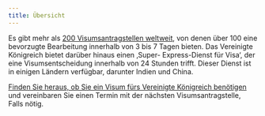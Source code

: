 ```yaml
---
title: Übersicht
---
```


Es gibt mehr als [200 Visumsantragstellen weltweit](https://www.gov.uk/find-a-visa-application-centre), von denen über 100 eine bevorzugte Bearbeitung innerhalb von 3 bis 7 Tagen bieten. Das Vereinigte Königreich bietet darüber hinaus einen ‚Super- Express-Dienst für Visa‘, der eine Visumsentscheidung innerhalb von 24 Stunden trifft. Dieser Dienst ist in einigen Ländern verfügbar, darunter Indien und China.
  
[Finden Sie heraus, ob Sie ein Visum fürs Vereinigte Königreich benötigen](https://www.gov.uk/check-uk-visa) und vereinbaren Sie einen Termin mit der nächsten Visumsantragstelle, Falls nötig.
